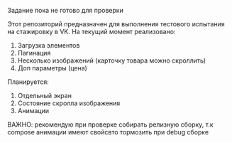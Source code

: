 Задание пока не готово для проверки

Этот репозиторий предназначен для выполнения тестового испытания на стажировку в VK. 
На текущий момент реализовано:
1. Загрузка элементов
2. Пагинация
3. Несколько изображений (карточку товара можно скроллить)
4. Доп параметры (цена)

Планируется:
1. Отдельный экран
2. Состояние скролла изображения
3. Анимации

ВАЖНО: рекомендую при проверке собирать релизную сборку, т.к compose анимации имеют свойсвто тормозить при debug сборке

